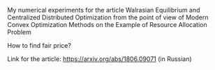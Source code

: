 My numerical experiments for the article 
Walrasian Equilibrium and Centralized Distributed Optimization 
from the point of view of Modern Convex Optimization Methods 
on the Example of Resource Allocation Problem

How to find fair price?

Link for the article: https://arxiv.org/abs/1806.09071 (in Russian)

